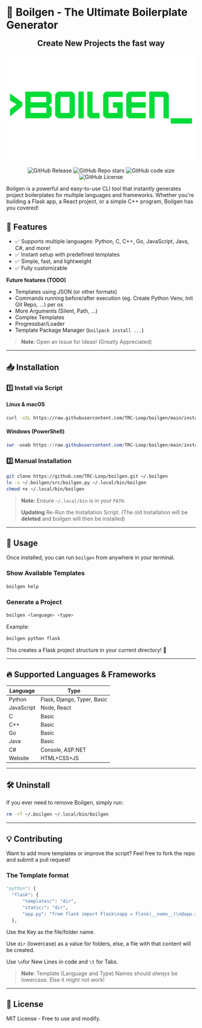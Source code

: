 # 🚀 Boilgen - The Ultimate Boilerplate Generator
<p align="center"><h2 align="center" style="margin:0;padding:0;">Create New Projects the fast way</h2><br><img src="https://github.com/TRC-Loop/boilgen/blob/main/static/boilgen.gif?raw=true" alt="Boilgen GIF"></p>


<p align="center">
  <img src="https://img.shields.io/github/v/release/TRC-Loop/Boilgen?label=Version&style=flat-square" alt="GitHub Release">
  <img src="https://img.shields.io/github/stars/TRC-Loop/boilgen?style=flat-square&label=Stars" alt="GitHub Repo stars">
  <img src="https://img.shields.io/github/languages/code-size/TRC-Loop/Boilgen?style=flat-square&label=Size%20(Code)" alt="GitHub code size">
  <img src="https://img.shields.io/github/license/TRC-Loop/boilgen?style=flat-square&label=License" alt="GitHub License">
</p>



Boilgen is a powerful and easy-to-use CLI tool that instantly generates project boilerplates for multiple languages and frameworks. Whether you're building a Flask app, a React project, or a simple C++ program, Boilgen has you covered!

## 🎯 Features
- ✅ Supports multiple languages: Python, C, C++, Go, JavaScript, Java, C#, and more!
- ✅ Instant setup with predefined templates
- ✅ Simple, fast, and lightweight
- ✅ Fully customizable
  
**Future features (TODO)**
  
- Templates using JSON (or other formats)
- Commands running before/after execution (eg. Create Python Venv, Init Git Repo, ...) per os
- More Arguments (Silent, Path, ...)
- Complex Templates
- Progressbar/Loader
- Template Package Manager (`boilpack install ...`)
> **Note**: Open an Issue for Ideas! (Greatly Appreciated)
---

## 📥 Installation
### **1️⃣ Install via Script**
#### **Linux & macOS**
```sh
curl -sSL https://raw.githubusercontent.com/TRC-Loop/boilgen/main/install.sh | bash
```
#### **Windows (PowerShell)**
```powershell
iwr -useb https://raw.githubusercontent.com/TRC-Loop/boilgen/main/install.ps1 | iex
```

### **2️⃣ Manual Installation**
```sh
git clone https://github.com/TRC-Loop/boilgen.git ~/.boilgen
ln -s ~/.boilgen/src/boilgen.py ~/.local/bin/boilgen
chmod +x ~/.local/bin/boilgen
```

> **Note:** Ensure `~/.local/bin` is in your `PATH`.
> 
> **Updating** Re-Run the Installation Script. (The old Installation will be __deleted__ and boilgen will then be installed)
---

## 🚀 Usage
Once installed, you can run `boilgen` from anywhere in your terminal.

### **Show Available Templates**
```sh
boilgen help
```

### **Generate a Project**
```sh
boilgen <language> <type>
```
Example:
```sh
boilgen python flask
```
This creates a Flask project structure in your current directory! 🎉

---

## 🔥 Supported Languages & Frameworks
| Language    | Type |
|------------|------|
| Python     | Flask, Django, Typer, Basic |
| JavaScript | Node, React |
| C          | Basic |
| C++        | Basic |
| Go         | Basic |
| Java       | Basic |
| C#         | Console, ASP.NET |
| Website    | HTML+CSS+JS |

---

## 🛠 Uninstall
If you ever need to remove Boilgen, simply run:
```sh
rm -rf ~/.boilgen ~/.local/bin/boilgen
```

---

## 💡 Contributing
Want to add more templates or improve the script? Feel free to fork the repo and submit a pull request!

### The Template format
```python
"python": {
  "flask": {
      "templates/": "dir",
      "static/": "dir",
      "app.py": "from flask import Flask\napp = Flask(__name__)\n@app.route('/')\ndef index():\n\treturn 'Hello World!'\nif __name__ == '__main__':\n\tapp.run(debug=True)"
  },
```
Use the Key as the file/folder name.

Use `dir` (lowercase) as a value for folders, else, a file with that content will be created.

Use `\n`for New Lines in code and `\t` for Tabs.

> **Note**: Template (Language and Type) Names should _always_ be lowercase. Else it might not work!

---

## 📜 License
MIT License - Free to use and modify.


